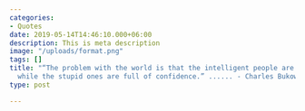 ```yaml
---
categories:
- Quotes
date: 2019-05-14T14:46:10.000+06:00
description: This is meta description
image: "/uploads/format.png"
tags: []
title: "“The problem with the world is that the intelligent people are full of doubts,
  while the stupid ones are full of confidence.” ...... - Charles Bukowski"
type: post

---
```


